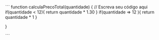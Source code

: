 ˋˋˋ
function calculaPrecoTotal(quantidade) {
  // Escreva seu código aqui
  if(quantidade < 12){
    return quantidade * 1.30
  }
  if(quantidade => 12 ){
    return quantidade * 1
  }
  
}

ˋˋˋ